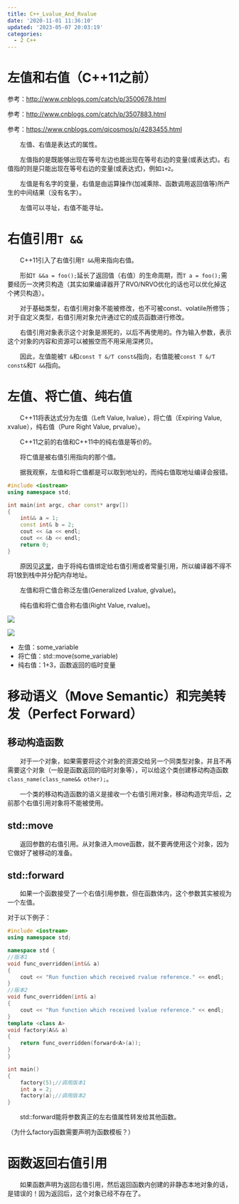 ```yaml
---
title: C++_Lvalue_And_Rvalue
date: '2020-11-01 11:36:10'
updated: '2023-05-07 20:03:19'
categories:
  - 2 C++
---
```

# 左值和右值（C++11之前）

参考：<http://www.cnblogs.com/catch/p/3500678.html>

参考：<http://www.cnblogs.com/catch/p/3507883.html>

参考：<https://www.cnblogs.com/qicosmos/p/4283455.html>

　　左值、右值是表达式的属性。

　　左值指的是既能够出现在等号左边也能出现在等号右边的变量(或表达式)。右值指的则是只能出现在等号右边的变量(或表达式)，例如`1+2`。

　　左值是有名字的变量，右值是由运算操作(加减乘除、函数调用返回值等)所产生的中间结果（没有名字）。

　　左值可以寻址，右值不能寻址。

# 右值引用`T &&`

　　C++11引入了右值引用`T &&`用来指向右值。

　　形如`T &&a = foo();`延长了返回值（右值）的生命周期，而`T a = foo();`需要经历一次拷贝构造（其实如果编译器开了RVO/NRVO优化的话也可以优化掉这个拷贝构造）。

　　对于基础类型，右值引用对象不能被修改，也不可被const、volatile所修饰；对于自定义类型，右值引用对象允许通过它的成员函数进行修改。

　　右值引用对象表示这个对象是濒死的，以后不再使用的。作为输入参数，表示这个对象的内容和资源可以被搬空而不用采用深拷贝。

　　因此，左值能被`T &`和`const T &/T const&`指向，右值能被`const T &/T const&`和`T &&`指向。

# 左值、将亡值、纯右值

　　C++11将表达式分为左值（Left Value, lvalue），将亡值（Expiring Value, xvalue），纯右值（Pure Right Value, prvalue）。

　　C++11之前的右值和C++11中的纯右值是等价的。

　　将亡值是被右值引用指向的那个值。

　　据我观察，左值和将亡值都是可以取到地址的，而纯右值取地址编译会报错。

```cpp
#include <iostream>
using namespace std;

int main(int argc, char const* argv[])
{
    int&& a = 1;
    const int& b = 2;
    cout << &a << endl;
    cout << &b << endl;
    return 0;
}
```

　　原因见[这里](https://www.v2ex.com/t/492033#reply28)，由于将纯右值绑定给右值引用或者常量引用，所以编译器不得不将1放到栈中并分配内存地址。

　　左值和将亡值合称泛左值(Generalized Lvalue, glvalue)。

　　纯右值和将亡值合称右值(Right Value, rvalue)。

![](lvalue_and_rvalue.png)

![](for_example.jpg)

- 左值：some_variable
- 将亡值：std::move(some_variable)
- 纯右值：1+3，函数返回的临时变量

# 移动语义（Move Semantic）和完美转发（Perfect Forward）

## 移动构造函数

　　对于一个对象，如果需要将这个对象的资源交给另一个同类型对象，并且不再需要这个对象（一般是函数返回的临时对象等），可以给这个类创建移动构造函数`class_name(class_name&& other);`。

　　一个类的移动构造函数的语义是接收一个右值引用对象，移动构造完毕后，之前那个右值引用对象将不能被使用。

## std::move

　　返回参数的右值引用。从对象进入move函数，就不要再使用这个对象，因为它做好了被移动的准备。

## std::forward

　　如果一个函数接受了一个右值引用参数，但在函数体内，这个参数其实被视为一个左值。

对于以下例子：

```cpp
#include <iostream>
using namespace std;

namespace std {
//版本1
void func_overridden(int&& a)
{
    cout << "Run function which received rvalue reference." << endl;
}
//版本2
void func_overridden(int& a)
{
    cout << "Run function which received lvalue reference." << endl;
}
template <class A>
void factory(A&& a)
{
    return func_overridden(forward<A>(a));
}
}

int main()
{
    factory(5);//调用版本1
    int a = 2;
    factory(a);//调用版本2
}
```

　　std::forward能将参数真正的左右值属性转发给其他函数。

（为什么factory函数需要声明为函数模板？）

# 函数返回右值引用

　　如果函数声明为返回右值引用，然后返回函数内创建的非静态本地对象的话，是错误的！因为返回后，这个对象已经不存在了。
